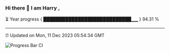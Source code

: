 ### Hi there 👋 I am Harry , 

⏳ Year progress { ████████████████████████████▁▁ } 94.31 %

---

⏰ Updated on Mon, 11 Dec 2023 05:54:34 GMT

![Progress Bar CI](https://github.com/duykhang68/duykhang68/workflows/Progress%20Bar%20CI/badge.svg)
